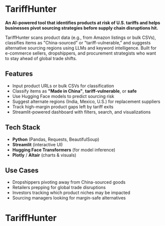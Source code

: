 # TariffHunter

**An AI-powered tool that identifies products at risk of U.S. tariffs and helps businesses pivot sourcing strategies before supply chain disruptions hit.**

TariffHunter scans product data (e.g., from Amazon listings or bulk CSVs), classifies items as "China-sourced" or "tariff-vulnerable," and suggests alternative sourcing regions using LLMs and keyword intelligence. Built for e-commerce sellers, dropshippers, and procurement strategists who want to stay ahead of global trade shifts.

## Features
- Input product URLs or bulk CSVs for classification  
- Classify items as **"Made in China"**, **tariff-vulnerable**, or **safe**
- Use Hugging Face models to predict sourcing risk
- Suggest alternate regions (India, Mexico, U.S.) for replacement suppliers
- Track high-margin product gaps left by tariff exits
- Streamlit-powered dashboard with filters, search, and visualizations

## Tech Stack
- **Python** (Pandas, Requests, BeautifulSoup)
- **Streamlit** (interactive UI)
- **Hugging Face Transformers** (for model inference)
- **Plotly** / **Altair** (charts & visuals)

## Use Cases
- Dropshippers pivoting away from China-sourced goods  
- Retailers prepping for global trade disruptions  
- Investors tracking which product niches may be impacted  
- Sourcing managers looking for margin-safe alternatives
# TariffHunter
